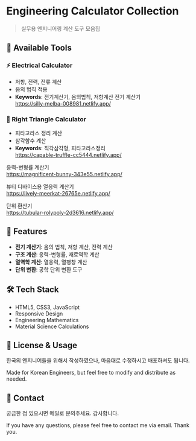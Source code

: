 # Engineering Calculator Collection
> 실무용 엔지니어링 계산 도구 모음집

## 🔧 Available Tools
### ⚡ Electrical Calculator
- 저항, 전력, 전류 계산
- 옴의 법칙 적용
- **Keywords**: 전기계산기, 옴의법칙, 저항계산
전기 계산기  
https://silly-melba-008981.netlify.app/  

### 📐 Right Triangle Calculator  
- 피타고라스 정리 계산
- 삼각함수 계산
- **Keywords**: 직각삼각형, 피타고라스정리    
https://capable-truffle-cc5444.netlify.app/    

응력-변형률 계산기  
https://magnificent-bunny-343e55.netlify.app/  

뷰티 디바이스용 열응력 계산기  
https://lively-meerkat-26765e.netlify.app/  

단위 환산기  
https://tubular-rolypoly-2d3616.netlify.app/  


## 🎯 Features
- **전기 계산기**: 옴의 법칙, 저항 계산, 전력 계산
- **구조 계산**: 응력-변형률, 재료역학 계산
- **열역학 계산**: 열응력, 열팽창 계산
- **단위 변환**: 공학 단위 변환 도구

## 🛠️ Tech Stack
- HTML5, CSS3, JavaScript
- Responsive Design
- Engineering Mathematics
- Material Science Calculations

## 📝 License & Usage
한국의 엔지니어들을 위해서 작성하였으나, 마음대로 수정하시고 배포하셔도 됩니다.

Made for Korean Engineers, but feel free to modify and distribute as needed.

## 📧 Contact
궁금한 점 있으시면 메일로 문의주세요. 감사합니다.

If you have any questions, please feel free to contact me via email. Thank you.





